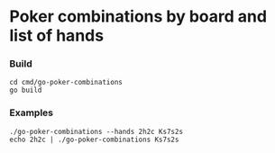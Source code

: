 # Poker combinations by board and list of hands


### Build
```
cd cmd/go-poker-combinations
go build
```

### Examples
```
./go-poker-combinations --hands 2h2c Ks7s2s
echo 2h2c | ./go-poker-combinations Ks7s2s
```